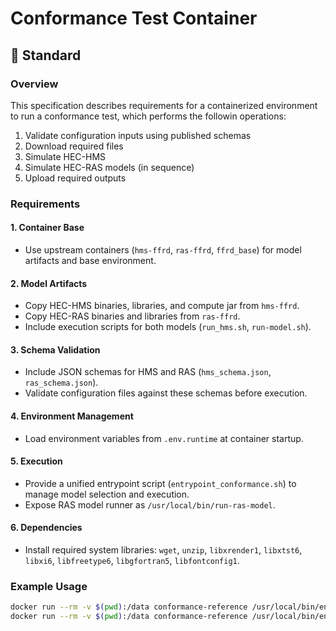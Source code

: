 # Conformance Test Container

## 📐 Standard

### Overview
This specification describes requirements for a containerized environment to run a conformance test, which performs the followin operations:

 1. Validate configuration inputs using published schemas
 2. Download required files
 3. Simulate HEC-HMS
 4. Simulate HEC-RAS models (in sequence)
 5. Upload required outputs

### Requirements

#### 1. Container Base
- Use upstream containers (`hms-ffrd`, `ras-ffrd`, `ffrd_base`) for model artifacts and base environment.

#### 2. Model Artifacts
- Copy HEC-HMS binaries, libraries, and compute jar from `hms-ffrd`.
- Copy HEC-RAS binaries and libraries from `ras-ffrd`.
- Include execution scripts for both models (`run_hms.sh`, `run-model.sh`).

#### 3. Schema Validation
- Include JSON schemas for HMS and RAS (`hms_schema.json`, `ras_schema.json`).
- Validate configuration files against these schemas before execution.

#### 4. Environment Management
- Load environment variables from `.env.runtime` at container startup.

#### 5. Execution
- Provide a unified entrypoint script (`entrypoint_conformance.sh`) to manage model selection and execution.
- Expose RAS model runner as `/usr/local/bin/run-ras-model`.

#### 6. Dependencies
- Install required system libraries: `wget`, `unzip`, `libxrender1`, `libxtst6`, `libxi6`, `libfreetype6`, `libgfortran5`, `libfontconfig1`.

### Example Usage
```bash
docker run --rm -v $(pwd):/data conformance-reference /usr/local/bin/entrypoint_conformance.sh --model hms --config /data/hms_config.json
docker run --rm -v $(pwd):/data conformance-reference /usr/local/bin/entrypoint_conformance.sh --model ras --config /data/ras_config.json
```